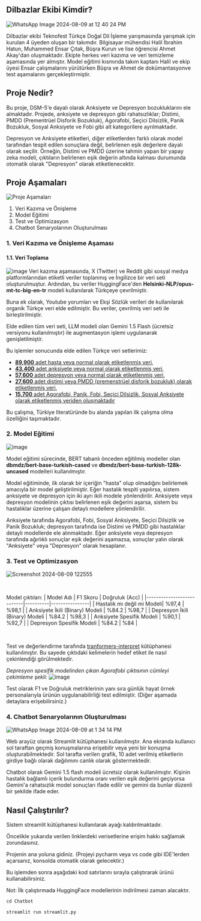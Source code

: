 ## Dilbazlar Ekibi Kimdir?
![WhatsApp Image 2024-08-09 at 12 40 24 PM](https://github.com/user-attachments/assets/b9976097-8bb3-46d8-8167-1f7443df5ede)

Dilbazlar ekibi Teknofest Türkçe Doğal Dil İşleme yarışmasında yarışmak için kurulan 4 üyeden oluşan bir takımdır. Bilgisayar mühendisi Halil İbrahim Hatun, Muhammed Ensar Çıtak, Büşra Kurun ve lise öğrencisi Ahmet Akay'dan oluşmaktadır. Ekipte herkes veri kazıma ve veri temizleme aşamasında yer almıştır. Model eğitimi kısmında takım kaptanı Halil ve ekip üyesi Ensar çalışmalarını yürütürken Büşra ve Ahmet de dokümantasyonve test aşamalarını gerçekleştirmiştir.

## Proje Nedir?
Bu proje, DSM-5'e dayalı olarak Anksiyete ve Depresyon bozukluklarını ele almaktadır. Projede, anksiyete ve depresyon gibi rahatsızlıklar; Distimi, PMDD (Prementrüel Disforik Bozukluk), Agorafobi, Seçici Dilsizlik, Panik Bozukluk, Sosyal Anksiyete ve Fobi gibi alt kategorilere ayrılmaktadır.

Depresyon ve Anksiyete etiketleri, diğer etiketlerden farklı olarak model tarafından tespit edilen sonuçlara değil, belirlenen eşik değerlere dayalı olarak seçilir. Örneğin, Distimi ve PMDD üzerine tahmin yapan bir yapay zeka modeli, çıktıların belirlenen eşik değerin altında kalması durumunda otomatik olarak "Depresyon" olarak etiketlenecektir.

## Proje Aşamaları
![Proje Aşamaları](https://github.com/user-attachments/assets/164d3075-e0c6-4ec5-96c3-d5ab0d7976aa)

1. Veri Kazıma ve Önişleme
2. Model Eğitimi
3. Test ve Optimizasyon
4. Chatbot Senaryolarının Oluşturulması

### 1. Veri Kazıma ve Önişleme Aşaması

#### 1.1. Veri Toplama
![image](https://github.com/user-attachments/assets/2a420beb-d946-403b-97ba-951945eb540b)
Veri kazıma aşamasında, X (Twitter) ve Reddit gibi sosyal medya platformlarından etiketli veriler toplanmış ve İngilizce bir veri seti oluşturulmuştur. Ardından, bu veriler HuggingFace'den **Helsinki-NLP/opus-mt-tc-big-en-tr** modeli kullanılarak Türkçeye çevrilmiştir.

Buna ek olarak, Youtube yorumları ve Ekşi Sözlük verileri de kullanılarak organik Türkçe veri elde edilmiştir. Bu veriler, çevrilmiş veri seti ile birleştirilmiştir.

Elde edilen tüm veri seti, LLM modeli olan Gemini 1.5 Flash (ücretsiz versiyonu kullanılmıştır) ile augmentasyon işlemi uygulanarak genişletilmiştir.

Bu işlemler sonucunda elde edilen Türkçe veri setlerimiz:
- [**89,900** adet hasta veya normal olarak etiketlenmiş veri](https://huggingface.co/datasets/halilibr/dilbazlar-disorder-detection-tr-dataset),
- [**43,400** adet anksiyete veya normal olarak etiketlenmiş veri](https://huggingface.co/datasets/halilibr/dilbazlar-anxiety-binary-tr-dataset),
- [**57,600** adet depresyon veya normal olarak etiketlenmiş veri](https://huggingface.co/datasets/halilibr/dilbazlar-depression-binary-tr-dataset),
- [**27,600** adet distimi veya PMDD (premenstrüel disforik bozukluk) olarak etiketlenmiş veri](https://huggingface.co/datasets/halilibr/dilbazlar-depression-recognition-multilabel-augmented-cleaned-tr-dataset),
- [**15,700** adet Agorafobi, Panik, Fobi, Seçici Dilsizlik, Sosyal Anksiyete olarak etiketlenmiş veriden oluşmaktadır](https://huggingface.co/datasets/halilibr/dilbazlar-anxiety-disorders-recognition-not-augmented-not-anxiety-multilabel-tr-dataset)
  
Bu çalışma, Türkiye literatüründe bu alanda yapılan ilk çalışma olma özelliğini taşımaktadır.

### 2. Model Eğitimi
![image](https://github.com/user-attachments/assets/0f97f8b6-7d3d-4762-8d2f-ef6e8b258b0f)


Model eğitimi sürecinde, BERT tabanlı önceden eğitilmiş modeller olan **dbmdz/bert-base-turkish-cased** ve **dbmdz/bert-base-turkish-128k-uncased** modelleri kullanılmıştır.

Model eğitiminde, ilk olarak bir içeriğin "hasta" olup olmadığını belirlemek amacıyla bir model geliştirilmiştir. Eğer hastalık tespiti yapılırsa, sistem anksiyete ve depresyon için iki ayrı ikili modele yönlendirilir. Anksiyete veya depresyon modelinin çıktısı belirlenen eşik değerini aşarsa, sistem bu hastalıklar üzerine çalışan detaylı modellere yönlendirilir.

Anksiyete tarafında Agorafobi, Fobi, Sosyal Anksiyete, Seçici Dilsizlik ve Panik Bozukluk; depresyon tarafında ise Distimi ve PMDD gibi hastalıklar detaylı modellerde ele alınmaktadır. Eğer anksiyete veya depresyon tarafında ağırlıklı sonuçlar eşik değerini aşamazsa, sonuçlar yalın olarak "Anksiyete" veya "Depresyon" olarak hesaplanır.

### 3. Test ve Optimizasyon
![Screenshot 2024-08-09 122555](https://github.com/user-attachments/assets/b934cb77-ee39-436a-8a52-49dc088b6c5f)

<br>

Model çıktıları:
| Model Adı                 | F1 Skoru | Doğruluk (Acc) |
|---------------------------|----------|----------------|
| Hastalık mı değil mi Modeli| %97,4       | %98,1          |
| Anksiyete İkili (Binary) Modeli     | %84.2     | %98,7          |
| Depresyon İkili (Binary) Modeli     | %84.2     | %98,3         |
| Anksiyete Spesifik Modeli     | %90,1     | %92,7          |
| Depresyon Spesifik Modeli  | %84.2     | %84          |

<br>

Test ve değerlendirme tarafında [tranformers-interpret](https://github.com/cdpierse/transformers-interpret) kütüphanesi kullanılmıştır. Bu sayede çıktıdaki kelimelerin hedef etiket ile nasıl çekinlendiği görülmektedir.

*Depresyon spesifik modelinden çıkan Agorafobi çıktısının cümleyi çekimleme şekli:*
![image](https://github.com/user-attachments/assets/1843952d-bc60-427d-862e-50ad32ea070b)

Test olarak F1 ve Doğruluk metriklerinin yanı sıra günlük hayat örnek personalarıyla ürünün uygulanabilirliği test edilmiştir. (Diğer aşamada detaylara erişebilirsiniz.)


### 4. Chatbot Senaryolarının Oluşturulması
![WhatsApp Image 2024-08-09 at 1 34 14 PM](https://github.com/user-attachments/assets/c1288884-8cc9-491c-92f4-a8bb6cb4db91)

Web arayüz olarak Streamlit kütüphanesi kullanılmıştır. Ana ekranda kullanıcı sol taraftan geçmiş konuşmalarına erişebilir veya yeni bir konuşma oluşturabilmektedir. Sol tarafta verilen grafik, 10 adet verilmiş etiketlerin girdiye bağlı olarak dağılımını canlık olarak göstermektedir. 

Chatbot olarak Gemini 1.5 flash modeli ücretsiz olarak kullanılmıştır. Kişinin hastalık bağlamlı içerik bulundurma oranı verilen eşik değerini geçiyorsa Gemini'a rahatsızlık model sonuçları ifade edilir ve gemini da bunlar düzenli bir şekilde ifade eder. 



## Nasıl Çalıştırılır?
Sistem streamlit kütüphanesi kullanılarak ayağı kaldırılmaktadır. 

Öncelikle yukarıda verilen linklerdeki verisetlerine erişim hakkı sağlamak zorundasınız. 

Projenin ana yoluna gidiniz. (Projeyi pycharm veya vs code gibi IDE'lerden açarsanız, konsolda otomatik olarak gelecektir.)

Bu işlemden sonra aşağıdaki kod satırlarını sırayla çalıştırarak ürünü kullanabilirsiniz. 

Not: İlk çalıştırmada HuggingFace modellerinin indirilmesi zaman alacaktır.
```python
cd Chatbot

streamlit run streamlit.py
```
